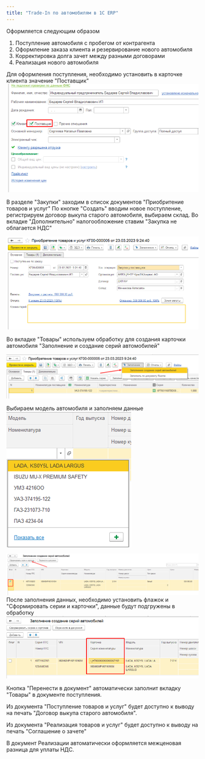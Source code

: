 ```yaml
---
title: "Trade-In по автомобилям в 1С ERP"
---
```


Оформляется следующим образом

1.  Поступление автомобиля с пробегом от контрагента
2.  Оформление заказа клиента и резервирование нового автомобиля
3.  Корректировка долга зачет между разными договорами
4. Реализация нового автомобиля

Для оформления поступления, необходимо установить в карточке клиента значение "Поставщик"
![](_attach/Pasted%20image%2020230328121849.png)

В разделе "Закупки" заходим в список документов "Приобритение товаров и услуг"
По кнопке "Создать" вводим новое поступление, регистрируем договор выкупа старого автомобиля, выбираем склад. Во вкладке "Дополнительно" налогообложение ставим "Закупка не облагается НДС"

![](_attach/Pasted%20image%2020230328122020.png)

Во вкладке "Товары" используем обработку для создания карточки автомобиля "Заполнение и создание серий автомобилей"

![](_attach/Pasted%20image%2020230328122316.png)

Выбираем модель автомобиля и заполняем данные
![](_attach/Pasted%20image%2020230328122601.png)

![](_attach/Pasted%20image%2020230328122928.png)
После заполнения данных, необходимо установить флажок и "Сформировать серии и карточки", данные будут подгружены в обработку
![](_attach/Pasted%20image%2020230328123158.png)

Кнопка "Перенести в документ" автоматически заполнит вкладку "Товары" в документе поступления. 

Из документа "Поступление товаров и услуг" будет доступно к выводу на печать "Договор выкупа старого автомобиля".

Из документа "Реализация товаров и услуг" будет доступно к выводу на печать "Соглашение о зачете"

В документ Реализации автоматически оформляется межценовая разница для уплаты НДС.